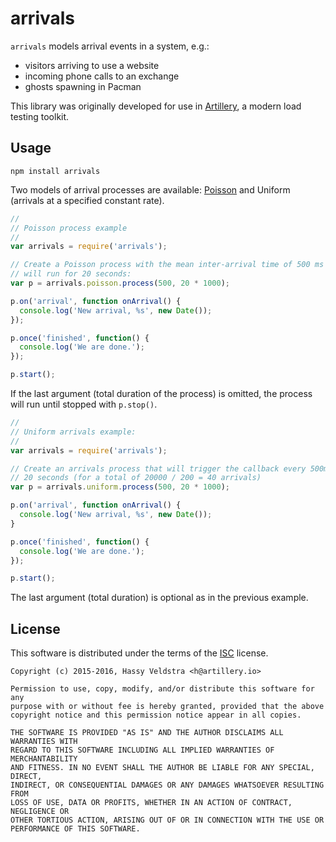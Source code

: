 # arrivals

`arrivals` models arrival events in a system, e.g.:

- visitors arriving to use a website
- incoming phone calls to an exchange
- ghosts spawning in Pacman

This library was originally developed for use in [Artillery](https://artillery.io/), a modern load testing toolkit.

## Usage

`npm install arrivals`

Two models of arrival processes are available: [Poisson](http://en.wikipedia.org/wiki/Poisson_process) and Uniform (arrivals at a specified constant rate).


```javascript
//
// Poisson process example
//
var arrivals = require('arrivals');

// Create a Poisson process with the mean inter-arrival time of 500 ms that
// will run for 20 seconds:
var p = arrivals.poisson.process(500, 20 * 1000);

p.on('arrival', function onArrival() {
  console.log('New arrival, %s', new Date());
});

p.once('finished', function() {
  console.log('We are done.');
});

p.start();
```

If the last argument (total duration of the process) is omitted, the process
will run until stopped with `p.stop()`.

```javascript
//
// Uniform arrivals example:
//
var arrivals = require('arrivals');

// Create an arrivals process that will trigger the callback every 500ms for
// 20 seconds (for a total of 20000 / 200 = 40 arrivals)
var p = arrivals.uniform.process(500, 20 * 1000);

p.on('arrival', function onArrival() {
  console.log('New arrival, %s', new Date());
}

p.once('finished', function() {
  console.log('We are done.');
});

p.start();
```

The last argument (total duration) is optional as in the previous example.

## License

This software is distributed under the terms of the [ISC](http://en.wikipedia.org/wiki/ISC_license) license.

```
Copyright (c) 2015-2016, Hassy Veldstra <h@artillery.io>

Permission to use, copy, modify, and/or distribute this software for any
purpose with or without fee is hereby granted, provided that the above
copyright notice and this permission notice appear in all copies.

THE SOFTWARE IS PROVIDED "AS IS" AND THE AUTHOR DISCLAIMS ALL WARRANTIES WITH
REGARD TO THIS SOFTWARE INCLUDING ALL IMPLIED WARRANTIES OF MERCHANTABILITY
AND FITNESS. IN NO EVENT SHALL THE AUTHOR BE LIABLE FOR ANY SPECIAL, DIRECT,
INDIRECT, OR CONSEQUENTIAL DAMAGES OR ANY DAMAGES WHATSOEVER RESULTING FROM
LOSS OF USE, DATA OR PROFITS, WHETHER IN AN ACTION OF CONTRACT, NEGLIGENCE OR
OTHER TORTIOUS ACTION, ARISING OUT OF OR IN CONNECTION WITH THE USE OR
PERFORMANCE OF THIS SOFTWARE.
```
